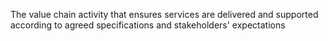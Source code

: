 The value chain activity that ensures services are delivered and supported according to agreed specifications and stakeholders' expectations